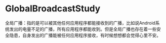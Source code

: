 # GlobalBroadcastStudy
全局广播：指的是可以被其他任何应用程序都能接收到的广播，比如说Android系统发出的电量不足的广播，所有应用程序都能收到。但是全局广播也存在着一些安全隐患，自身发出的广播能被任何应用程序接收，有时候想想都会觉得心里不安。
